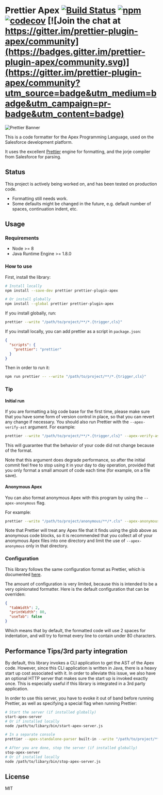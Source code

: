 # Prettier Apex  [![Build Status](https://travis-ci.org/dangmai/prettier-plugin-apex.svg)](https://travis-ci.org/dangmai/prettier-plugin-apex) [![npm](https://img.shields.io/npm/v/prettier-plugin-apex.svg)](https://www.npmjs.com/package/prettier-plugin-apex) [![codecov](https://codecov.io/gh/dangmai/prettier-plugin-apex/branch/master/graph/badge.svg)](https://codecov.io/gh/dangmai/prettier-plugin-apex) [![Join the chat at https://gitter.im/prettier-plugin-apex/community](https://badges.gitter.im/prettier-plugin-apex/community.svg)](https://gitter.im/prettier-plugin-apex/community?utm_source=badge&utm_medium=badge&utm_campaign=pr-badge&utm_content=badge)

![Prettier Banner](https://raw.githubusercontent.com/prettier/prettier-logo/master/images/prettier-banner-light.png)

This is a code formatter for the Apex Programming Language,
used on the Salesforce development platform.

It uses the excellent [Prettier](https://prettier.io/) engine for formatting,
and the jorje compiler from Salesforce for parsing.

## Status

This project is actively being worked on, and has been tested on production code.

* Formatting still needs work.
* Some defaults might be changed in the future, e.g. default number of spaces,
continuation indent, etc.

## Usage

### Requirements

- Node >= 8
- Java Runtime Engine >= 1.8.0

### How to use

First, install the library:

```bash
# Install locally
npm install --save-dev prettier prettier-plugin-apex

# Or install globally
npm install --global prettier prettier-plugin-apex
```

If you install globally, run:

```bash
prettier --write "/path/to/project/**/*.{trigger,cls}"
```

If you install locally, you can add prettier as a script in `package.json`:

```json
{
  "scripts": {
    "prettier": "prettier"
  }
}
```

Then in order to run it:

```bash
npm run prettier -- --write "/path/to/project/**/*.{trigger,cls}"
```

### Tip

#### Initial run

If you are formatting a big code base for the first time,
please make sure that you have some form of version control in place,
so that you can revert any change if necessary.
You should also run Prettier with the `--apex-verify-ast` argument. For example:

```bash
prettier --write "/path/to/project/**/*.{trigger,cls}" --apex-verify-ast
```

This will guarantee that the behavior of your code did not change because of
the format.

Note that this argument does degrade performance, so after the initial commit
feel free to stop using it in your day to day operation, provided that you only
format a small amount of code each time (for example, on a file save).

#### Anonymous Apex

You can also format anonymous Apex with this program by using the
`--apex-anonymous` flag.

For example:

```bash
prettier --write "/path/to/project/anonymous/**/*.cls" --apex-anonymous
```

Note that Prettier will treat any Apex file that it finds using the glob above
as anonymous code blocks,
so it is recommended that you collect all of your anonymous Apex files into
one directory and limit the use of `--apex-anonymous` only in that directory.

### Configuration

This library follows the same configuration format as Prettier,
which is documented [here](https://prettier.io/docs/en/configuration.html).

The amount of configuration is very limited,
because this is intended to be a very opinionated formatter.
Here is the default configuration that can be overriden:

```json
{
  "tabWidth": 2,
  "printWidth": 80,
  "useTab": false
}
```

Which means that by default, the formatted code will use 2 spaces for indentation,
and will try to format every line to contain under 80 characters.

## Performance Tips/3rd party integration

By default,
this library invokes a CLI application to get the AST of the Apex code.
However, since this CLI application is written in Java,
there is a heavy start up cost associated with it.
In order to alleviate this issue,
we also have an optional HTTP server
that makes sure the start up is invoked exactly once.
This is especially useful if this library is integrated in a 3rd party application.

In order to use this server,
you have to evoke it out of band before running Prettier,
as well as specifying a special flag when running Prettier:

```bash
# Start the server (if installed globally)
start-apex-server
# Or if installed locally
node /path/to/libary/bin/start-apex-server.js

# In a separate console
prettier --apex-standalone-parser built-in --write "/path/to/project/**/*.{trigger,cls}"

# After you are done, stop the server (if installed globally)
stop-apex-server
# Or if installed locally
node /path/to/libary/bin/stop-apex-server.js
```

## License

MIT
